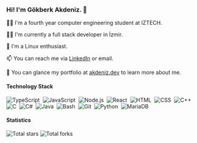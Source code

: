 ### Hi! I'm Gökberk Akdeniz. 👋

👨‍🎓 I'm a fourth year computer engineering student at IZTECH.

🧑‍💻 I'm currently a full stack developer in İzmir.

🐧 I'm a Linux enthusiast.

📫 You can reach me via [LinkedIn](https://www.linkedin.com/in/gokberkakdeniz/) or <span title="the email below profile picture :)">email</span></u>.

💬 You can glance my portfolio at [akdeniz.dev](https://akdeniz.dev/portfolio) to learn more about me.

#### Technology Stack

![TypeScript](https://img.shields.io/badge/-TypeScript-05122A?style=flat&logo=typescript)&nbsp;
![JavaScript](https://img.shields.io/badge/-JavaScript-05122A?style=flat&logo=javascript)&nbsp;
![Node.js](https://img.shields.io/badge/-Node.js-05122A?style=flat&logo=node.js)&nbsp;
![React](https://img.shields.io/badge/-React-05122A?style=flat&logo=react)&nbsp;
![HTML](https://img.shields.io/badge/-HTML-05122A?style=flat&logo=HTML5)&nbsp;
![CSS](https://img.shields.io/badge/-CSS-05122A?style=flat&logo=CSS3&logoColor=1572B6)&nbsp;
![C++](https://img.shields.io/badge/-C++-05122A?style=flat&logo=C%2B%2B&logoColor=00599C)&nbsp;
![C](https://img.shields.io/badge/-C-05122A?style=flat&logo=C&logoColor=A8B9CC)&nbsp;
![C#](https://img.shields.io/badge/-C%23-05122A?style=flat&logo=c-sharp&logoColor=00599C)&nbsp;
![Java](https://img.shields.io/badge/-Java-05122A?style=flat&logo=java&logoColor=00599C)&nbsp;
![Bash](https://img.shields.io/badge/-Bash-05122A?style=flat&logo=gnu-bash)&nbsp;
![Git](https://img.shields.io/badge/-Git-05122A?style=flat&logo=git)&nbsp;
![Python](https://img.shields.io/badge/-Python-05122A?style=flat&logo=python)&nbsp;
![MariaDB](https://img.shields.io/badge/-MariaDB-05122A?style=flat&logo=mariadb&logoColor=00599C)&nbsp;

#### Statistics
![Total stars](https://img.shields.io/github/stars/gokberkakdeniz?logo=github)
![Total forks](https://img.shields.io/badge/dynamic/json?logo=github&label=forks&query=%24.forks&url=https://api.github-star-counter.workers.dev/user/gokberkakdeniz)
